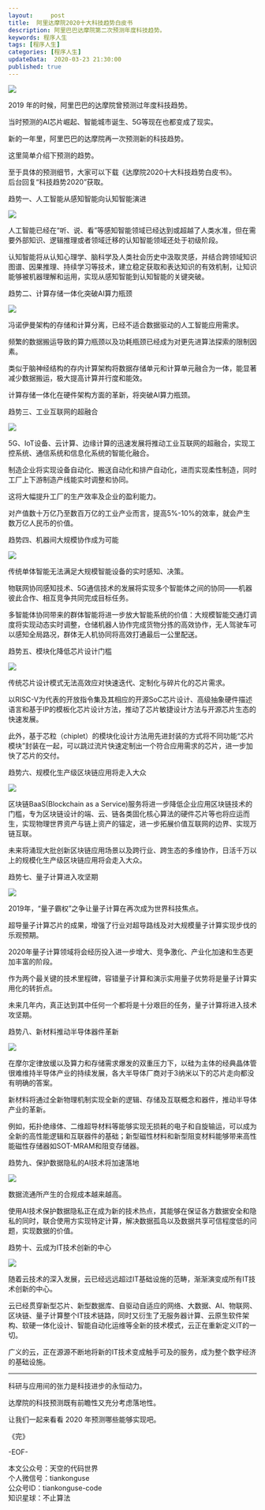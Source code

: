 ```yaml
---   
layout:     post  
title:  阿里达摩院2020十大科技趋势白皮书  
description: 阿里巴巴达摩院第二次预测年度科技趋势。  
keywords: 程序人生  
tags: [程序人生]    
categories: [程序人生]  
updateData:  2020-03-23 21:30:00  
published: true  
---  
```



![](https://res2020.tiankonguse.com/images/2020/03/23/000.png)


2019 年的时候，阿里巴巴的达摩院曾预测过年度科技趋势。  


当时预测的AI芯片崛起、智能城市诞生、5G等现在也都变成了现实。  


新的一年里，阿里巴巴的达摩院再一次预测新的科技趋势。  


这里简单介绍下预测的趋势。  


至于具体的预测细节，大家可以下载《达摩院2020十大科技趋势白皮书》。  
后台回复“科技趋势2020”获取。  


趋势一、人工智能从感知智能向认知智能演进  


![](https://res2020.tiankonguse.com/images/2020/03/23/001.png)



人工智能已经在“听、说、看”等感知智能领域已经达到或超越了人类水准，但在需要外部知识、逻辑推理或者领域迁移的认知智能领域还处于初级阶段。  


认知智能将从认知心理学、脑科学及人类社会历史中汲取灵感，并结合跨领域知识图谱、因果推理、持续学习等技术，建立稳定获取和表达知识的有效机制，让知识能够被机器理解和运用，实现从感知智能到认知智能的关键突破。


趋势二、计算存储一体化突破AI算力瓶颈  


![](https://res2020.tiankonguse.com/images/2020/03/23/002.png)


冯诺伊曼架构的存储和计算分离，已经不适合数据驱动的人工智能应用需求。  


频繁的数据搬运导致的算力瓶颈以及功耗瓶颈已经成为对更先进算法探索的限制因素。  


类似于脑神经结构的存内计算架构将数据存储单元和计算单元融合为一体，能显著减少数据搬运，极大提高计算并行度和能效。  


计算存储一体化在硬件架构方面的革新，将突破AI算力瓶颈。


趋势三、工业互联网的超融合  


![](https://res2020.tiankonguse.com/images/2020/03/23/003.png)


5G、IoT设备、云计算、边缘计算的迅速发展将推动工业互联网的超融合，实现工控系统、通信系统和信息化系统的智能化融合。  


制造企业将实现设备自动化、搬送自动化和排产自动化，进而实现柔性制造，同时工厂上下游制造产线能实时调整和协同。  


这将大幅提升工厂的生产效率及企业的盈利能力。  


对产值数十万亿乃至数百万亿的工业产业而言，提高5%-10%的效率，就会产生数万亿人民币的价值。


趋势四、机器间大规模协作成为可能  


![](https://res2020.tiankonguse.com/images/2020/03/23/004.png)


传统单体智能无法满足大规模智能设备的实时感知、决策。  


物联网协同感知技术、5G通信技术的发展将实现多个智能体之间的协同——机器彼此合作、相互竞争共同完成目标任务。  


多智能体协同带来的群体智能将进一步放大智能系统的价值：大规模智能交通灯调度将实现动态实时调整，仓储机器人协作完成货物分拣的高效协作，无人驾驶车可以感知全局路况，群体无人机协同将高效打通最后一公里配送。  


趋势五、模块化降低芯片设计门槛  


![](https://res2020.tiankonguse.com/images/2020/03/23/005.png)


传统芯片设计模式无法高效应对快速迭代、定制化与碎片化的芯片需求。  


以RISC-V为代表的开放指令集及其相应的开源SoC芯片设计、高级抽象硬件描述语言和基于IP的模板化芯片设计方法，推动了芯片敏捷设计方法与开源芯片生态的快速发展。  


此外，基于芯粒（chiplet）的模块化设计方法用先进封装的方式将不同功能“芯片模块”封装在一起，可以跳过流片快速定制出一个符合应用需求的芯片，进一步加快了芯片的交付。  


趋势六、规模化生产级区块链应用将走入大众  


![](https://res2020.tiankonguse.com/images/2020/03/23/006.png)


区块链BaaS(Blockchain as a Service)服务将进一步降低企业应用区块链技术的门槛，专为区块链设计的端、云、链各类固化核心算法的硬件芯片等也将应运而生，实现物理世界资产与链上资产的锚定，进一步拓展价值互联网的边界、实现万链互联。  


未来将涌现大批创新区块链应用场景以及跨行业、跨生态的多维协作，日活千万以上的规模化生产级区块链应用将会走入大众。


趋势七、量子计算进入攻坚期  


![](https://res2020.tiankonguse.com/images/2020/03/23/007.png)


2019年，“量子霸权”之争让量子计算在再次成为世界科技焦点。  


超导量子计算芯片的成果，增强了行业对超导路线及对大规模量子计算实现步伐的乐观预期。  


2020年量子计算领域将会经历投入进一步增大、竞争激化、产业化加速和生态更加丰富的阶段。  


作为两个最关键的技术里程碑，容错量子计算和演示实用量子优势将是量子计算实用化的转折点。  


未来几年内，真正达到其中任何一个都将是十分艰巨的任务，量子计算将进入技术攻坚期。


趋势八、新材料推动半导体器件革新  


![](https://res2020.tiankonguse.com/images/2020/03/23/008.png)


在摩尔定律放缓以及算力和存储需求爆发的双重压力下，以硅为主体的经典晶体管很难维持半导体产业的持续发展，各大半导体厂商对于3纳米以下的芯片走向都没有明确的答案。  


新材料将通过全新物理机制实现全新的逻辑、存储及互联概念和器件，推动半导体产业的革新。  


例如，拓扑绝缘体、二维超导材料等能够实现无损耗的电子和自旋输运，可以成为全新的高性能逻辑和互联器件的基础；新型磁性材料和新型阻变材料能够带来高性能磁性存储器如SOT-MRAM和阻变存储器。



趋势九、保护数据隐私的AI技术将加速落地  


![](https://res2020.tiankonguse.com/images/2020/03/23/009.png)


数据流通所产生的合规成本越来越高。  


使用AI技术保护数据隐私正在成为新的技术热点，其能够在保证各方数据安全和隐私的同时，联合使用方实现特定计算，解决数据孤岛以及数据共享可信程度低的问题，实现数据的价值。  


趋势十、云成为IT技术创新的中心  


![](https://res2020.tiankonguse.com/images/2020/03/23/010.png)  


随着云技术的深入发展，云已经远远超过IT基础设施的范畴，渐渐演变成所有IT技术创新的中心。  


云已经贯穿新型芯片、新型数据库、自驱动自适应的网络、大数据、AI、物联网、区块链、量子计算整个IT技术链路，同时又衍生了无服务器计算、云原生软件架构、软硬一体化设计、智能自动化运维等全新的技术模式，云正在重新定义IT的一切。  


广义的云，正在源源不断地将新的IT技术变成触手可及的服务，成为整个数字经济的基础设施。


------


科研与应用间的张力是科技进步的永恒动力。  


达摩院的科技预测既有前瞻性又充分考虑落地性。  


让我们一起来看看 2020 年预测哪些能够实现吧。  


《完》


-EOF-  



本文公众号：天空的代码世界  
个人微信号：tiankonguse  
公众号ID：tiankonguse-code  
知识星球：不止算法  

